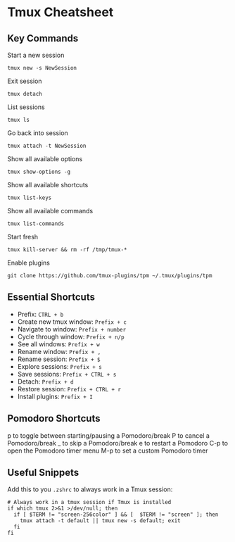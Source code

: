 
# Tmux Cheatsheet

## Key Commands

Start a new session

```shell
tmux new -s NewSession
```

Exit session

```shell
tmux detach
```

List sessions

```shell
tmux ls
```

Go back into session

```shell
tmux attach -t NewSession
```

Show all available options

```shell
tmux show-options -g
```

Show all available shortcuts

```shell
tmux list-keys
```

Show all available commands

```shell
tmux list-commands
```

Start fresh

```shell
tmux kill-server && rm -rf /tmp/tmux-*
```

Enable plugins

```shell
git clone https://github.com/tmux-plugins/tpm ~/.tmux/plugins/tpm
```

## Essential Shortcuts

- Prefix: `CTRL + b`
- Create new tmux window: `Prefix + c`
- Navigate to window: `Prefix + number`
- Cycle through window: `Prefix + n/p`
- See all windows: `Prefix + w`
- Rename window: `Prefix + ,`
- Rename session: `Prefix + $`
- Explore sessions: `Prefix + s`
- Save sessions: `Prefix + CTRL + s`
- Detach: `Prefix + d`
- Restore session: `Prefix + CTRL + r`
- Install plugins: `Prefix + I`

## Pomodoro Shortcuts

<tmux-prefix> p to toggle between starting/pausing a Pomodoro/break
<tmux-prefix> P to cancel a Pomodoro/break
<tmux-prefix> _ to skip a Pomodoro/break
<tmux-prefix> e to restart a Pomodoro
<tmux-prefix> C-p to open the Pomodoro timer menu
<tmux-prefix> M-p to set a custom Pomodoro timer

## Useful Snippets

Add this to you `.zshrc` to always work in a Tmux session:

```shell
# Always work in a tmux session if Tmux is installed
if which tmux 2>&1 >/dev/null; then
  if [ $TERM != "screen-256color" ] && [  $TERM != "screen" ]; then
    tmux attach -t default || tmux new -s default; exit
  fi
fi
```
